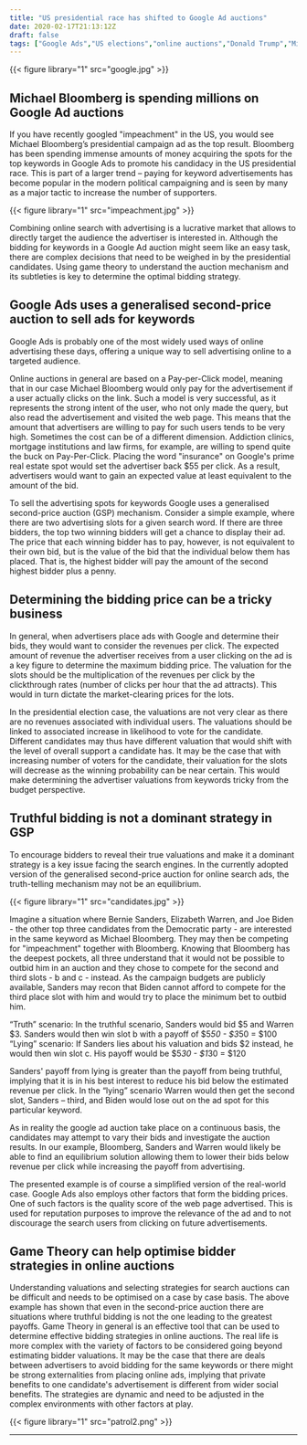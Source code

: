 ```yaml
---
title: "US presidential race has shifted to Google Ad auctions"
date: 2020-02-17T21:13:12Z
draft: false
tags: ["Google Ads","US elections","online auctions","Donald Trump","Michael Bloomberg"]
---
```

{{< figure library="1" src="google.jpg" >}}

## Michael Bloomberg is spending millions on Google Ad auctions

If you have recently googled "impeachment" in the US, you would see Michael Bloomberg’s presidential campaign ad as the top result. Bloomberg has been spending immense amounts of money acquiring the spots for the top keywords in Google Ads to promote his candidacy in the US presidential race. This is part of a larger trend – paying for keyword advertisements has become popular in the modern political campaigning and is seen by many as a major tactic to increase the number of supporters.

{{< figure library="1" src="impeachment.jpg" >}}

Combining online search with advertising is a lucrative market that allows to directly target the audience the advertiser is interested in. Although the bidding for keywords in a Google Ad auction might seem like an easy task, there are complex decisions that need to be weighed in by the presidential candidates. Using game theory to understand the auction mechanism and its subtleties is key to determine the optimal bidding strategy.


## Google Ads uses a generalised second-price auction to sell ads for keywords

Google Ads is probably one of the most widely used ways of online advertising these days, offering a unique way to sell advertising online to a targeted audience.

Online auctions in general are based on a Pay-per-Click model, meaning that in our case Michael Bloomberg would only pay for the advertisement if a user actually clicks on the link. Such a model is very successful, as it represents the strong intent of the user, who not only made the query, but also read the advertisement and visited the web page. This means that the amount that advertisers are willing to pay for such users tends to be very high.  Sometimes the cost can be of a different dimension. Addiction clinics, mortgage institutions and law firms, for example, are willing to spend quite the buck on Pay-Per-Click. Placing the word "insurance" on Google's prime real estate spot would set the advertiser back $55 per click. As a result, advertisers would want to gain an expected value at least equivalent to the amount of the bid.

To sell the advertising spots for keywords Google uses a generalised second-price auction (GSP) mechanism. Consider a simple example, where there are two advertising slots for a given search word. If there are three bidders, the top two winning bidders will get a chance to display their ad. The price that each winning bidder has to pay, however, is not equivalent to their own bid, but is the value of the bid that the individual below them has placed. That is, the highest bidder will pay the amount of the second highest bidder plus a penny.


## Determining the bidding price can be a tricky business

In general, when advertisers place ads with Google and determine their bids, they would want to consider the revenues per click. The expected amount of revenue the advertiser receives from a user clicking on the ad is a key figure to determine the maximum bidding price. The valuation for the slots should be the multiplication of the revenues per click by the clickthrough rates (number of clicks per hour that the ad attracts). This would in turn dictate the market-clearing prices for the lots.

In the presidential election case, the valuations are not very clear as there are no revenues associated with individual users. The valuations should be linked to associated increase in likelihood to vote for the candidate. Different candidates may thus have different valuation that would shift with the level of overall support a candidate has. It may be the case that with increasing number of voters for the candidate, their valuation for the slots will decrease as the winning probability can be near certain. This would make determining the advertiser valuations from keywords tricky from the budget perspective.


## Truthful bidding is not a dominant strategy in GSP

To encourage bidders to reveal their true valuations and make it a dominant strategy is a key issue facing the search engines. In the currently adopted version of the generalised second-price auction for online search ads, the truth-telling mechanism may not be an equilibrium.  

{{< figure library="1" src="candidates.jpg" >}}

Imagine a situation where Bernie Sanders, Elizabeth Warren, and Joe Biden - the other top three candidates from the Democratic party - are interested in the same keyword as Michael Bloomberg. They may then be competing for "impeachment" together with Bloomberg. Knowing that Bloomberg has the deepest pockets, all three understand that it would not be possible to outbid him in an auction and they chose to compete for the second and third slots - b and c - instead. As the campaign budgets are publicly available, Sanders may recon that Biden cannot afford to compete for the third place slot with him and would try to place the minimum bet to outbid him.

“Truth” scenario: In the truthful scenario, Sanders would bid $5 and Warren $3. Sanders would then win slot b with a payoff of $5*50 -  $3*50 = $100
“Lying” scenario: If Sanders lies about his valuation and bids $2 instead, he would then win slot c. His payoff would be $5*30 -  $1*30 = $120

Sanders' payoff from lying is greater than the payoff from being truthful, implying that it is in his best interest to reduce his bid below the estimated revenue per click. In the “lying” scenario Warren would then get the second slot, Sanders – third, and Biden would lose out on the ad spot for this particular keyword.

As in reality the google ad auction take place on a continuous basis, the candidates may attempt to vary their bids and investigate the auction results. In our example, Bloomberg, Sanders and Warren would likely be able to find an equilibrium solution allowing them to lower their bids below revenue per click while increasing the payoff from advertising.

The presented example is of course a simplified version of the real-world case. Google Ads also employs other factors that form the bidding prices. One of such factors is the quality score of the web page advertised. This is used for reputation purposes to improve the relevance of the ad and to not discourage the search users from clicking on future advertisements.


## Game Theory can help optimise bidder strategies in online auctions

Understanding valuations and selecting strategies for search auctions can be difficult and needs to be optimised on a case by case basis. The above example has shown that even in the second-price auction there are situations where truthful bidding is not the one leading to the greatest payoffs. Game Theory in general is an effective tool that can be used to determine effective bidding strategies in online auctions. The real life is more complex with the variety of factors to be considered going beyond estimating bidder valuations. It may be the case that there are deals between advertisers to avoid bidding for the same keywords or there might be strong externalities from placing online ads, implying that private benefits to one candidate's advertisement is different from wider social benefits. The strategies are dynamic and need to be adjusted in the complex environments with other factors at play.

{{< figure library="1" src="patrol2.png" >}}

---
